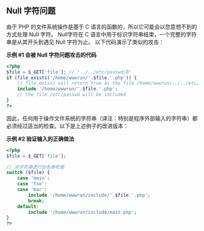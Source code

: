 Null 字符问题
-------------

由于 PHP 的文件系统操作是基于 C
语言的函数的，所以它可能会以您意想不到的方式处理 Null 字符。 Null字符在
C 语言中用于标识字符串结束，一个完整的字符串是从其开头到遇见 Null
字符为止。 以下代码演示了类似的攻击：

**示例 \#1 会被 Null 字符问题攻击的代码**

``` php
<?php
$file = $_GET['file']; // "../../etc/passwd\0"
if (file_exists('/home/wwwrun/'.$file.'.php')) {
    // file_exists will return true as the file /home/wwwrun/../../etc/passwd exists
    include '/home/wwwrun/'.$file.'.php';
    // the file /etc/passwd will be included
}
?>
```

因此，任何用于操作文件系统的字符串（译注：特别是程序外部输入的字符串）都必须经过适当的检查。以下是上述例子的改进版本：

**示例 \#2 验证输入的正确做法**

``` php
<?php
$file = $_GET['file']; 

// 对字符串进行白名单检查
switch ($file) {
    case 'main':
    case 'foo':
    case 'bar':
        include '/home/wwwrun/include/'.$file.'.php';
        break;
    default:
        include '/home/wwwrun/include/main.php';
}
?>
```
